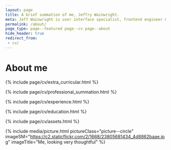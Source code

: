 ```yaml
---
layout: page
title: A brief summation of me, Jeffry Wainwright.
meta: Jeff Wainwright is user interface specialist, frontend engineer & athlete living in Southern California
permalink: /about/
page_type: page--featured page--cv page--about
hide_header: true
redirect_from:
 - cv/
---
```


<div class="page__header">
	<h1 class="page__title">About me</h1>
</div>

{% include page/cv/extra_curricular.html %}

{% include page/cv/professional_summation.html %}

{% include page/cv/experience.html %}

{% include page/cv/education.html %}

{% include page/cv/assets.html %}

{% include media/picture.html pictureClass="picture--circle" imageSM="https://c2.staticflickr.com/2/1668/23805681434_4d8862baae.jpg" imageTitle="Me, looking very thoughtful" %}



